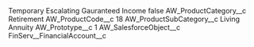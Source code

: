 <?xml version="1.0" encoding="UTF-8"?>
<CustomMetadata xmlns="http://soap.sforce.com/2006/04/metadata" xmlns:xsi="http://www.w3.org/2001/XMLSchema-instance" xmlns:xsd="http://www.w3.org/2001/XMLSchema">
    <label>Temporary Escalating Gauranteed Income</label>
    <protected>false</protected>
    <values>
        <field>AW_ProductCategory__c</field>
        <value xsi:type="xsd:string">Retirement</value>
    </values>
    <values>
        <field>AW_ProductCode__c</field>
        <value xsi:type="xsd:string">18</value>
    </values>
    <values>
        <field>AW_ProductSubCategory__c</field>
        <value xsi:type="xsd:string">Living Annuity</value>
    </values>
    <values>
        <field>AW_Prototype__c</field>
        <value xsi:type="xsd:string">1</value>
    </values>
    <values>
        <field>AW_SalesforceObject__c</field>
        <value xsi:type="xsd:string">FinServ__FinancialAccount__c</value>
    </values>
</CustomMetadata>
